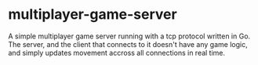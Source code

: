 # multiplayer-game-server
A simple multiplayer game server running with a tcp protocol written in Go.
The server, and the client that connects to it doesn't have any game logic, and simply updates movement accross all connections in real time.
